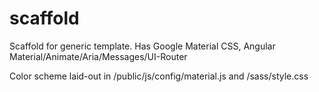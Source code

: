 # scaffold

Scaffold for generic template. Has Google Material CSS, Angular Material/Animate/Aria/Messages/UI-Router

Color scheme laid-out in /public/js/config/material.js and /sass/style.css
